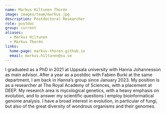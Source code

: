```yaml
---
name: Markus Hiltunen Thorén
image: images/team/markus.jpg
description: Postdoctoral Researcher
role: postdoc
group: current
aliases:
  - Markus Hiltunen
  - Markus Thorén
links:
  home-page: markus-thoren.github.io
  email: markus.hiltunen@su.se
---
```


I graduated as a PhD in 2021 at Uppsala university with Hanna Johannesson as main advisor. After a year as a postdoc with Fabien Burki at the same department, I am back in Hanna’s group since January 2023. My position is as a researcher at The Royal Academy of Sciences, with a placement at DEEP. My research area is mycological genetics, with a heavy emphasis on evolution, and to answer my scientific questions I employ bioinformatical genome analysis. I have a broad interest in evolution, in particular of fungi, but also of the great diversity of wondrous organisms and their genomes.
